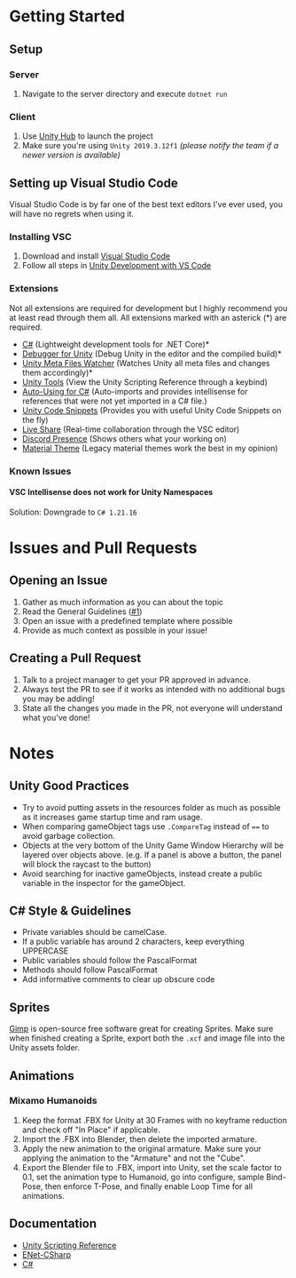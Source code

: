 # Getting Started
## Setup
### Server
1. Navigate to the server directory and execute `dotnet run`

### Client
1. Use [Unity Hub](https://unity3d.com/get-unity/download) to launch the project
2. Make sure you're using `Unity 2019.3.12f1` *(please notify the team if a newer version is available)*

## Setting up Visual Studio Code
Visual Studio Code is by far one of the best text editors I've ever used, you will have no regrets when using it.

### Installing VSC
1. Download and install [Visual Studio Code](https://code.visualstudio.com)
2. Follow all steps in [Unity Development with VS Code](https://code.visualstudio.com/docs/other/unity)

### Extensions
Not all extensions are required for development but I highly recommend you at least read through them all. All extensions marked with an asterick (*) are required.
- [C#](https://marketplace.visualstudio.com/items?itemName=ms-dotnettools.csharp) (Lightweight development tools for .NET Core)*
- [Debugger for Unity](https://marketplace.visualstudio.com/items?itemName=Unity.unity-debug) (Debug Unity in the editor and the compiled build)*
- [Unity Meta Files Watcher](https://marketplace.visualstudio.com/items?itemName=PTD.vscode-unitymeta) (Watches Unity all meta files and changes them accordingly)*
- [Unity Tools](https://marketplace.visualstudio.com/items?itemName=Tobiah.unity-tools) (View the Unity Scripting Reference through a keybind)
- [Auto-Using for C#](https://marketplace.visualstudio.com/items?itemName=Fudge.auto-using) (Auto-imports and provides intellisense for references that were not yet imported in a C# file.)
- [Unity Code Snippets](https://marketplace.visualstudio.com/items?itemName=kleber-swf.unity-code-snippets) (Provides you with useful Unity Code Snippets on the fly)
- [Live Share](https://marketplace.visualstudio.com/items?itemName=MS-vsliveshare.vsliveshare) (Real-time collaboration through the VSC editor)
- [Discord Presence](https://marketplace.visualstudio.com/items?itemName=icrawl.discord-vscode) (Shows others what your working on)
- [Material Theme](https://marketplace.visualstudio.com/items?itemName=Equinusocio.vsc-material-theme) (Legacy material themes work the best in my opinion)

### Known Issues
#### VSC Intellisense does not work for Unity Namespaces
Solution: Downgrade to `C# 1.21.16`

# Issues and Pull Requests
## Opening an Issue
1. Gather as much information as you can about the topic
2. Read the General Guidelines ([#1](https://github.com/valkyrienyanko/ENet-Model/issues/1))
3. Open an issue with a predefined template where possible
4. Provide as much context as possible in your issue!

## Creating a Pull Request
1. Talk to a project manager to get your PR approved in advance.
2. Always test the PR to see if it works as intended with no additional bugs you may be adding!
3. State all the changes you made in the PR, not everyone will understand what you've done!

# Notes
## Unity Good Practices
- Try to avoid putting assets in the resources folder as much as possible as it increases game startup time and ram usage.
- When comparing gameObject tags use `.CompareTag` instead of `==` to avoid garbage collection.
- Objects at the very bottom of the Unity Game Window Hierarchy will be layered over objects above. (e.g. If a panel is above a button, the panel will block the raycast to the button)
- Avoid searching for inactive gameObjects, instead create a public variable in the inspector for the gameObject.

## C# Style & Guidelines
- Private variables should be camelCase.
- If a public variable has around 2 characters, keep everything UPPERCASE
- Public variables should follow the PascalFormat
- Methods should follow PascalFormat
- Add informative comments to clear up obscure code

## Sprites
[Gimp](https://www.gimp.org) is open-source free software great for creating Sprites. Make sure when finished creating a Sprite, export both the `.xcf` and image file into the Unity assets folder.

## Animations
### Mixamo Humanoids
1. Keep the format .FBX for Unity at 30 Frames with no keyframe reduction and check off "In Place" if applicable. 
2. Import the .FBX into Blender, then delete the imported armature. 
3. Apply the new animation to the original armature. Make sure your applying the animation to the "Armature" and not the "Cube". 
4. Export the Blender file to .FBX, import into Unity, set the scale factor to 0.1, set the animation type to Humanoid, go into configure, sample Bind-Pose, then enforce T-Pose, and finally enable Loop Time for all animations.

## Documentation
- [Unity Scripting Reference](https://docs.unity3d.com/ScriptReference/)
- [ENet-CSharp](https://github.com/nxrighthere/ENet-CSharp)
- [C#](https://docs.microsoft.com/en-us/dotnet/csharp/)
